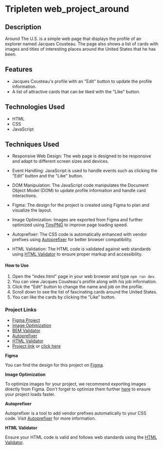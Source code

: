 # Tripleten web_project_around

## Description

Around The U.S. is a simple web page that displays the profile of an explorer named Jacques Cousteau. The page also shows a list of cards with images and titles of interesting places around the United States that he has been.

## Features

- Jacques Cousteau's profile with an "Edit" button to update the profile information.
- A list of attractive cards that can be liked with the "Like" button.



## Technologies Used

- HTML
- CSS
- JavaScript


## Techniques Used

- Responsive Web Design: The web page is designed to be responsive and adapt to different screen sizes and devices.

- Event Handling: JavaScript is used to handle events such as clicking the "Edit" button and the "Like" button.

- DOM Manipulation: The JavaScript code manipulates the Document Object Model (DOM) to update profile information and handle card interactions.

- Figma: The design for the project is created using Figma to plan and visualize the layout.

- Image Optimization: Images are exported from Figma and further optimized using [TinyPNG](https://tinypng.com/) to improve page loading speed.

- Autoprefixer: The CSS code is automatically enhanced with vendor prefixes using [Autoprefixer](https://autoprefixer.github.io/) for better browser compatibility.

- HTML Validation: The HTML code is validated against web standards using [HTML Validator](https://validator.w3.org/) to ensure proper markup and accessibility.

#### How to Use

1. Open the "index.html" page in your web browser and type `npm run dev`.
2. You can view Jacques Cousteau's profile along with his job information.
3. Click the "Edit" button to change the name and job on the profile.
4. Scroll down to see the list of fascinating cards around the United States.
5. You can like the cards by clicking the "Like" button.

### Project Links

- [Figma Project](https://www.figma.com/file/SurN1jaeEQIhuZEDMhmWWf/Sprint-4-Around-The-U.S.-desktop-mobile?node-id=0%3A1)
- [Image Optimization](https://tinypng.com/)
- [BEM Validator](https://nglazov.github.io/bem-validator-page/)
- [Autoprefixer](https://autoprefixer.github.io/)
- [HTML Validator](https://validator.w3.org/)
- [Project link](https://mmgonnar.github.io/web_project_around/) or [click here](https://mmgn-project05-js.netlify.app/)

**Figma**

You can find the design for this project on [Figma](https://www.figma.com/file/SurN1jaeEQIhuZEDMhmWWf/Sprint-4-Around-The-U.S.-desktop-mobile?node-id=0%3A1).

**Image Optimization**

To optimize images for your project, we recommend exporting images directly from Figma. Don't forget to optimize them further [here](https://tinypng.com/) to ensure your project loads faster.

**Autoprefixer**

Autoprefixer is a tool to add vendor prefixes automatically to your CSS code. Visit [Autoprefixer](https://autoprefixer.github.io/) for more information.

**HTML Validator**

Ensure your HTML code is valid and follows web standards using the [HTML Validator](https://validator.w3.org/).
